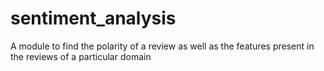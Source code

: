 # sentiment_analysis
A module to find the polarity of a review as well as the features present in the reviews of a particular domain
